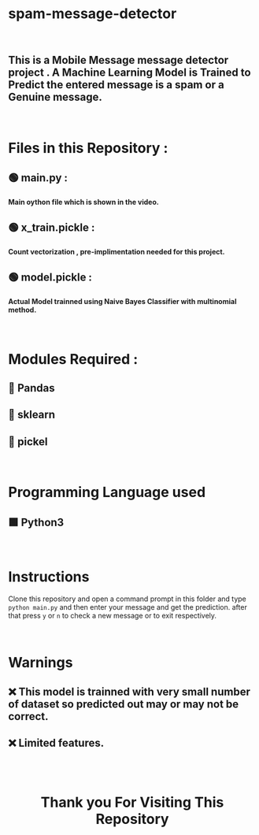 # spam-message-detector

<br>

##  This is a Mobile Message message detector project . A Machine Learning Model is Trained to Predict the entered message is a spam or a Genuine message. 

<br>

# Files in this Repository :

## 🟢 main.py :  

####   Main oython file which is shown in the video.

## 🟢 x_train.pickle :  

####   Count vectorization , pre-implimentation needed for this project.

## 🟢 model.pickle :  

####   Actual Model trainned using Naive Bayes Classifier with multinomial method.


<br>

# Modules Required :

## 🔶 Pandas
## 🔶 sklearn
## 🔶 pickel

<br>


# Programming Language used

## 🟩 Python3


<br>


# Instructions 

Clone this repository and open a command prompt in this folder and type `python main.py` and then enter your message and get the prediction. after that press `y` or `n` to check a new message or to exit respectively.

<br>

# Warnings 

 
## ❌ This model is trainned with very small number of dataset so predicted out may or may not be correct.
## ❌ Limited features.

<br> <br>

<div align = "center">
 
# Thank you For Visiting This Repository 

  <div>
